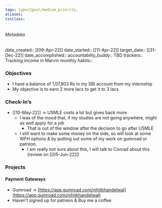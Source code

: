 ```yaml
---
tags: type/🎯goal/medium_priority, 
aliases:
cssclass: 
---
```


###### Metadata 
date_created:: [[09-Apr-22]]
date_started:: [[11-Apr-22]]
target_date:: [[31-Dec-22]]
date_accomplished::
accountabilty_buddy:: TBD
trackers:: Tracking income in Marvin monthly
habits:: 

### Objectives
- I have a balance of 1,07,803 Rs in my SBI account from my internship
- My objective is to earn 2 more lacs to get it to 3 lacs

### Check-In’s
- [[10-May-22]] → USMLE costs a lot but gives back more
	- I was of the mood that, if my studies are not going anywhere, might as well apply for a job
		- That is out of the window after the decision to go after USMLE
	- I still want to make some money on the side, so will look at some WFH options & by putting out some of my work on gumroad or patreon.
		- I am really not sure about this, I will talk to Conrad about this (review on [[05-Jun-22]])

### Projects
#### Payment Gateways
- Gumroad → [https://app.gumroad.com/nihitkhandelwal](https://app.gumroad.com/nihitkhandelwal)
- Haven’t signed up for patreon & Buy me a coffee

